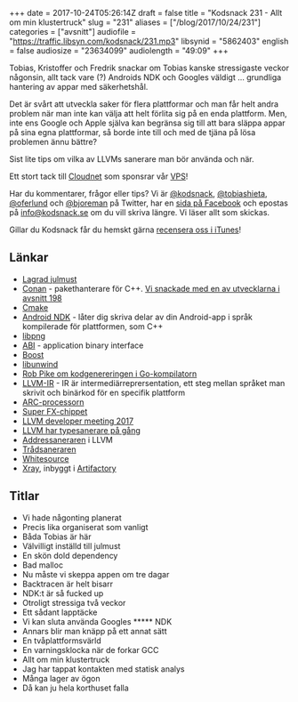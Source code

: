 +++
date = 2017-10-24T05:26:14Z
draft = false
title = "Kodsnack 231 - Allt om min klustertruck"
slug = "231"
aliases = ["/blog/2017/10/24/231"]
categories = ["avsnitt"]
audiofile = "https://traffic.libsyn.com/kodsnack/231.mp3"
libsynid = "5862403"
english = false
audiosize = "23634099"
audiolength = "49:09"
+++

Tobias, Kristoffer och Fredrik snackar om Tobias kanske stressigaste veckor någonsin, allt tack vare (?) Androids NDK och Googles väldigt … grundliga hantering av appar med säkerhetshål.

Det är svårt att utveckla saker för flera plattformar och man får helt andra problem när man inte kan välja att helt förlita sig på en enda plattform. Men, inte ens Google och Apple själva kan begränsa sig till att bara släppa appar på sina egna plattformar, så borde inte till och med de tjäna på lösa problemen ännu bättre?

Sist lite tips om vilka av LLVMs sanerare man bör använda och när.

Ett stort tack till [Cloudnet](http://www.cloudnet.se) som sponsrar vår [VPS](http://en.wikipedia.org/wiki/Virtual_private_server)!

Har du kommentarer, frågor eller tips? Vi är [@kodsnack](https://www.twitter.com/kodsnack), [@tobiashieta](https://www.twitter.com/tobiashieta), [@oferlund](https://www.twitter.com/oferlund) och [@bjoreman](https://www.twitter.com/bjoreman) på Twitter, har en [sida på Facebook](https://www.facebook.com/kodsnack) och epostas på [info@kodsnack.se](mailto:info@kodsnack.se) om du vill skriva längre. Vi läser allt som skickas.

Gillar du Kodsnack får du hemskt gärna [recensera oss i iTunes](http://itunes.apple.com/se/podcast/kodsnack/id561631498?l=en)!

## Länkar ##
* [Lagrad julmust](http://www.sockerbiten.org/nygarda-lagrad-julmust-ekfat/)
* [Conan](https://www.conan.io/) - pakethanterare för C++. [Vi snackade med en av utvecklarna i avsnitt 198](https://kodsnack.se/198/)
* [Cmake](https://cmake.org/)
* [Android NDK](https://developer.android.com/ndk/index.html) - låter dig skriva delar av din Android-app i språk kompilerade för plattformen, som C++
* [libpng](http://www.libpng.org/pub/png/libpng.html)
* [ABI](https://en.wikipedia.org/wiki/Application_binary_interface) - application binary interface
* [Boost](http://www.boost.org/)
* [libunwind](http://www.nongnu.org/libunwind/)
* [Rob Pike om kodgenereringen i Go-kompilatorn](https://youtu.be/KINIAgRpkDA)
* [LLVM-IR](https://llvm.org/docs/tutorial/LangImpl03.html) - IR är intermediärreprersentation, ett steg mellan språket man skrivit och binärkod för en specifik plattform
* [ARC-processorn](https://en.wikipedia.org/wiki/ARC_%28processor%29)
* [Super FX-chippet](https://en.wikipedia.org/wiki/Super_FX)
* [LLVM developer meeting 2017](https://llvm.org/devmtg/2017-10/)
* [LLVM har typesanerare på gång](https://reviews.llvm.org/D32198)
* [Addressaneraren](https://clang.llvm.org/docs/AddressSanitizer.html) i LLVM
* [Trådsaneraren](https://clang.llvm.org/docs/ThreadSanitizer.html)
* [Whitesource](https://www.whitesourcesoftware.com/)
* [Xray](https://www.jfrog.com/xray/), inbyggt i [Artifactory](https://www.jfrog.com/artifactory/)

## Titlar ##
* Vi hade någonting planerat
* Precis lika organiserat som vanligt
* Båda Tobias är här
* Välvilligt inställd till julmust
* En skön dold dependency
* Bad malloc
* Nu måste vi skeppa appen om tre dagar
* Backtracen är helt bisarr
* NDK:t är så fucked up
* Otroligt stressiga två veckor
* Ett sådant lapptäcke
* Vi kan sluta använda Googles ***** NDK
* Annars blir man knäpp på ett annat sätt
* En tvåplattformsvärld
* En varningsklocka när de forkar GCC
* Allt om min klustertruck
* Jag har tappat kontakten med statisk analys
* Många lager av ögon
* Då kan ju hela korthuset falla